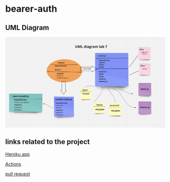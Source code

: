 # bearer-auth

## UML Diagram

![uml](./assets/lab7.png)

## links related to the project

[Heroku app](https://bearer-auth-sara.herokuapp.com/)

[Actions](https://github.com/saraaltayeh/bearer-auth/actions)

[pull request](https://github.com/saraaltayeh/bearer-auth/pull/2)
